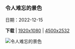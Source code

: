 ### 令人难忘的景色

日期：2022-12-15

**下载**  |  [1920x1080](https://cn.bing.com/th?id=OHR.DudhsagarFallsGoa_ZH-CN0466471017_1920x1080.jpg)  |  [4500x2532](https://cn.bing.com/th?id=OHR.DudhsagarFallsGoa_ZH-CN0466471017_UHD.jpg)

![令人难忘的景色](https://cn.bing.com/th?id=OHR.DudhsagarFallsGoa_ZH-CN0466471017_1920x1080.jpg "杜德萨加尔瀑布，印度果阿 (© Lucky-photographer/Getty Images)")

